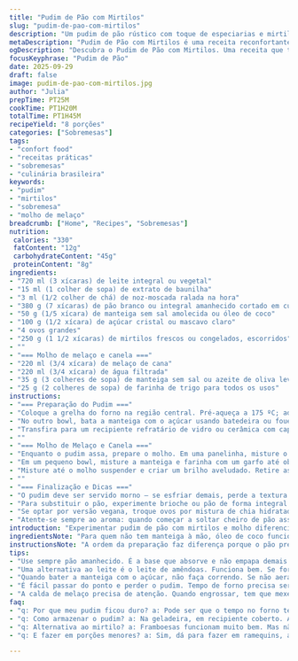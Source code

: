 ```yaml
---
title: "Pudim de Pão com Mirtilos"
slug: "pudim-de-pao-com-mirtilos"
description: "Um pudim de pão rústico com toque de especiarias e mirtilos frescos ou congelados, acompanhado de um molho quente feito com melaço de cana. Combina o conforto do pão embebido em leite com a acidez suave das frutas, finalizado com um molho encorpado que traz doçura e cremosidade. A farinha do molho é adicionada com técnica para não empelotar, o que exige atenção. O pudim é assado até firmar, ganhando uma crostinha dourada. Para adaptação, sugiro substituir a manteiga por óleo de coco e o leite por leite vegetal para versão vegana. O tempo e a textura falam mais que relógio, fique atento às bordas firmes e o meio ainda ligeiramente macio."
metaDescription: "Pudim de Pão com Mirtilos é uma receita reconfortante, mistura de sabores e texturas. Experimente a combinação do cremoso pudim com molho de melaço."
ogDescription: "Descubra o Pudim de Pão com Mirtilos. Uma receita que traz o conforto do pão com o sabor vibrante dos mirtilos junto ao molho especial."
focusKeyphrase: "Pudim de Pão"
date: 2025-09-29
draft: false
image: pudim-de-pao-com-mirtilos.jpg
author: "Julia"
prepTime: PT25M
cookTime: PT1H20M
totalTime: PT1H45M
recipeYield: "8 porções"
categories: ["Sobremesas"]
tags:
- "confort food"
- "receitas práticas"
- "sobremesas"
- "culinária brasileira"
keywords:
- "pudim"
- "mirtilos"
- "sobremesa"
- "molho de melaço"
breadcrumb: ["Home", "Recipes", "Sobremesas"]
nutrition: 
 calories: "330"
 fatContent: "12g"
 carbohydrateContent: "45g"
 proteinContent: "8g"
ingredients:
- "720 ml (3 xícaras) de leite integral ou vegetal"
- "15 ml (1 colher de sopa) de extrato de baunilha"
- "3 ml (1/2 colher de chá) de noz-moscada ralada na hora"
- "380 g (7 xícaras) de pão branco ou integral amanhecido cortado em cubos médios"
- "50 g (1/5 xícara) de manteiga sem sal amolecida ou óleo de coco"
- "100 g (1/2 xícara) de açúcar cristal ou mascavo claro"
- "4 ovos grandes"
- "250 g (1 1/2 xícaras) de mirtilos frescos ou congelados, escorridos"
- ""
- "=== Molho de melaço e canela ==="
- "220 ml (3/4 xícara) de melaço de cana"
- "220 ml (3/4 xícara) de água filtrada"
- "35 g (3 colheres de sopa) de manteiga sem sal ou azeite de oliva leve"
- "25 g (2 colheres de sopa) de farinha de trigo para todos os usos"
instructions:
- "=== Preparação do Pudim ==="
- "Coloque a grelha do forno na região central. Pré-aqueça a 175 ºC; adote temperatura levemente menor para não secar demais o pudim. No bowl grande, misture o leite, baunilha e noz-moscada; esses aromas vão perfumar toda a receita, cada emissão delas na hora de assar é um sinal de que está no ponto certo. Acrescente o pão em cubos e deixe o pão absorver o líquido por uns 7 minutos; nunca pule essa etapa para evitar ressecamento do interior e garantir cremosidade. "
- "No outro bowl, bata a manteiga com o açúcar usando batedeira ou fouet. O ponto ideal é quando ganhar uma textura leve, quase aerada, leva uns 4 minutos; isso ajuda na maciez final. Em seguida, adicione os ovos um a um, incorporando totalmente cada um para não perder estrutura. Misture essa preparação ao pão embebido com movimentos suaves, para não quebrar demais o pão. Por fim, adicione os mirtilos com cuidado para não esmagar, distribua bem no centro e nas bordas do refratário. "
- "Transfira para um recipiente refratário de vidro ou cerâmica com capacidade em torno de 2 litros, preferencialmente com laterais altas; facilita o cozimento uniforme e mantém a umidade. Asse por aproximadamente 1 hora e 20 minutos, mas vá controlando; o pudim deve ficar levemente inchado, com superfície dourada e crocante nas extremidades, só um tremeliques no centro, sinal de cremosidade interna. Se dourar rápido, cubra com papel alumínio para evitar ressecamento."
- ""
- "=== Molho de Melaço e Canela ==="
- "Enquanto o pudim assa, prepare o molho. Em uma panelinha, misture o melaço, água e leve ao fogo médio. Assim que levantar fervura, deixe cozinhar por 4 minutos, mexendo de vez em quando para não grudar no fundo. "
- "Em um pequeno bowl, misture a manteiga e farinha com um garfo até obter uma espécie de pasta lisa – chamada beurre manié em francês, esta etapa é crucial para não formar grumos na próxima parte. Acrescente gradualmente o beurre manié ao melaço fervente, mexendo sempre com fuet para engrossar o molho. Se sentir resistência ou ganhar uns carocinhos, leve tudo a uma peneira fina para eliminar qualquer grumo e voltar para o fogo rapidamente."
- "Misture até o molho suspender e criar um brilho aveludado. Retire assim que engrossar, sem deixar ferver muito. "
- ""
- "=== Finalização e Dicas ==="
- "O pudim deve ser servido morno – se esfriar demais, perde a textura cremosa e fica duro, mas nunca sirva direto do forno quente para evitar que o calor intenso apague o sabor. Acompanhe com o molho quente regado sob o pudim, a união dos dois traz aquele contraste interessante entre doce caramelizado e a leve acidez do mirtilo."
- "Para substituir o pão, experimente brioche ou pão de forma integral bem firme. Se usar congelados, sempre descongele e escorra para evitar excesso de água que deixa o pudim aguado. No lugar dos mirtilos, framboesas ou amoras funcionam maravilhosamente para dar um toque ácido. Se faltar doce, ajuste um pouco o melaço no molho conforme seu gosto, mas cuidado para não ficar enjoativo."
- "Se optar por versão vegana, troque ovos por mistura de chia hidratada (1 colher de sopa de chia para 3 colheres de sopa de água, deixe gel firmar) e leite vegetal. A textura será diferente, mais firme e densa, mas com sabor envolvente."
- "Atente-se sempre ao aroma: quando começar a soltar cheiro de pão assado com levemente nozue sabor doce, está quase pronto. Para conferir textura, espete um palito próximo às bordas; deve sair úmido mas não molhado. O segredo do molho é controlar o cozimento do beurre manié para evitar perder brilho e virar um creme empelotado. A prática ajuda. Eu já perdi umas boas tentativas nisso, mas aprendi a dar a colherada perfeita sem pressa."
introduction: "Experimentar pudim de pão com mirtilos e molho diferenciado é voltar às origens do conforto culinário. O preparo envolve entender texturas, aromas e os momentos certos para cada etapa. A combinação da crosta dourada, o interior macio, os mirtilos frescos e essa calda com melaço cria um jogo sensorial e visual que conquista qualquer. Uma lembrança daquela cozinha da vovó, com um twist próprio e brasileiro que só quem cozinha há tempo conhece e sabe valorizar."
ingredientsNote: "Para quem não tem manteiga à mão, óleo de coco funciona bem, principalmente se gosta de sabor levemente adocicado e aroma diferente. Nunca economize no pão; quanto mais amanhecido, melhor para absorver sem ficar encharcado demais. Se usar pão fresco, corte em cubos e torrefeie levemente no forno para perder umidade. Mirtilos congelados precisam ser descongelados e escorridos para não alterar a textura do pudim. Cuidado ao substituir farinha branca do molho por farinha integral que pode empelotar mais facilmente; use peneira para garantir suavidade. Sempre escolha ingredientes frescos e de qualidade para garantir sabor. A noz-moscada ralada na hora transforma o aroma totalmente, vale o esforço."
instructionsNote: "A ordem da preparação faz diferença porque o pão precisa de tempo para absorver o leite e especiarias; quanto mais tempo (sem exagerar), mais cremoso fica o interior. Bater a manteiga e o açúcar até aerar floresce a textura final; é fácil passar do ponto e virar manteiga derretida, atenção. Incorporar ovos aos poucos evita desandar. Na montagem, mexa suavemente para não destruir os pedaços de pão. Enquanto o pudim assa, fique atento ao cheiro e visual, eles indicam o ponto melhor que o relógio. O molho exige técnica: o beurre manié deve ser incorporado aos poucos e nunca tudo de uma vez para não empelotar. Misture bem com fouet e mantenha fogo médio. Quando engrossar, o brilho muda e aparece uma leve transparência que indica ponto. Se passar, vire um creme pesado e perde a fluidez."
tips:
- "Use sempre pão amanhecido. É a base que absorve e não empapa demais. Prefira deixar os cubos de pão de molho suficiente. Isso faz diferença na textura."
- "Uma alternativa ao leite é o leite de amêndoas. Funciona bem. Se for vegano, você pode usar chia no lugar dos ovos. Depois de hidratada, fica uma mistura que liga tudo."
- "Quando bater a manteiga com o açúcar, não faça correndo. Se não aerar bem, a maciez do pudim vai embora. Vai levar um tempo, mas vale o resultado."
- "É fácil passar do ponto e perder o pudim. Tempo de forno precisa ser monitorado pelo aroma e aparência. Se fizer papel alumínio, não esqueça, é para proteção."
- "A calda de melaço precisa de atenção. Quando engrossar, tem que mexer sempre. Se deixar de lado, pode grudar. O cheiro vai mudar, espere aquele toque adocicado."
faq:
- "q: Por que meu pudim ficou duro? a: Pode ser que o tempo no forno tenha sido demais. Olhe a crosta. A textura no centro deve ser suave."
- "q: Como armazenar o pudim? a: Na geladeira, em recipiente coberto. Assim preserva a umidade. Pode ser ressecado, atenção com essa parte."
- "q: Alternativa ao mirtilo? a: Framboesas funcionam muito bem. Mas não esqueça de escorrer antes. Vai influenciar no resultado final."
- "q: E fazer em porções menores? a: Sim, dá para fazer em ramequins, assando menos tempo. Fique de olho a cada 10 minutos."

---
```

